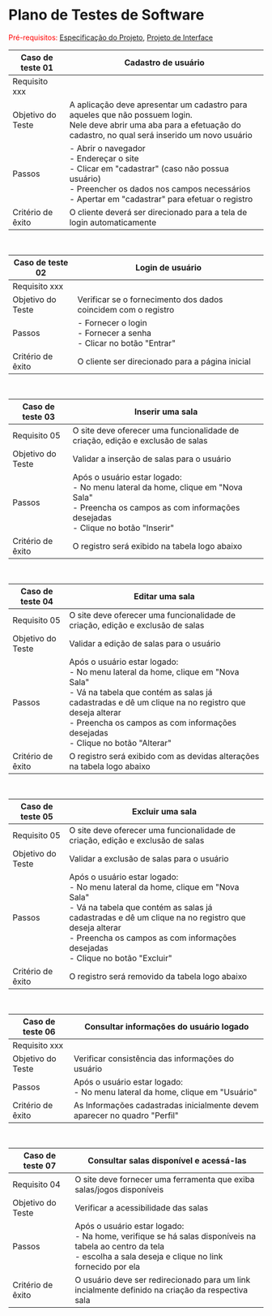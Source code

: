 # Plano de Testes de Software

<span style="color:red">Pré-requisitos: <a href="2-Especificação do Projeto.md"> Especificação do Projeto</a></span>, <a href="3-Projeto de Interface.md"> Projeto de Interface</a>

| Caso de teste 01 | Cadastro de usuário | 
| ----------------------------------------------------- | - | 
| Requisito xxx |  | 
| Objetivo do Teste | A aplicação deve apresentar um cadastro para aqueles que não possuem login. <br> Nele deve abrir uma aba para a efetuação do cadastro, no qual será inserido um novo usuário |
| Passos | - Abrir o navegador <br> - Endereçar o site <br> - Clicar em "cadastrar" (caso não possua usuário) <br> - Preencher os dados nos campos necessários <br> - Apertar em "cadastrar" para efetuar o registro 
| Critério de êxito | O cliente deverá ser direcionado para a tela de login automaticamente |
<br>

| Caso de teste 02 | Login de usuário | 
| ----------------------------------------------------- | - | 
| Requisito xxx |  | 
| Objetivo do Teste | Verificar se o fornecimento dos dados coincidem com o registro |
| Passos | - Fornecer o login <br> - Fornecer a senha <br> - Clicar no botão "Entrar"
| Critério de êxito | O cliente ser direcionado para a página inicial |
<br>

| Caso de teste 03 | Inserir uma sala | 
| ----------------------------------------------------- | - | 
| Requisito 05 | O site deve oferecer uma funcionalidade de criação, edição e exclusão de salas | 
| Objetivo do Teste |  Validar a inserção de salas para o usuário     |
| Passos | Após o usuário estar logado: <br> - No menu lateral da home, clique em "Nova Sala" <br> - Preencha os campos as com informações desejadas <br> - Clique no botão "Inserir"<br>
| Critério de êxito | O registro será exibido na tabela logo abaixo |
<br>

| Caso de teste 04 | Editar uma sala | 
| ----------------------------------------------------- | - | 
| Requisito 05 |  O site deve oferecer uma funcionalidade de criação, edição e exclusão de salas | 
| Objetivo do Teste |  Validar a edição de salas para o usuário |
| Passos | Após o usuário estar logado: <br> - No menu lateral da home, clique em "Nova Sala" <br> - Vá na tabela que contém as salas já cadastradas e dê um clique na no registro que deseja alterar <br> - Preencha os campos as com informações desejadas <br> - Clique no botão "Alterar"<br>
| Critério de êxito | O registro será exibido com as devidas alterações na tabela logo abaixo |
<br>

| Caso de teste 05 | Excluir uma sala | 
| - | - | 
| Requisito 05 | O site deve oferecer uma funcionalidade de criação, edição e exclusão de salas | 
| Objetivo do Teste |  Validar a exclusão de salas para o usuário     |
| Passos | Após o usuário estar logado: <br> - No menu lateral da home, clique em "Nova Sala" <br> - Vá na tabela que contém as salas já cadastradas e dê um clique na no registro que deseja alterar <br> - Preencha os campos as com informações desejadas <br> - Clique no botão "Excluir"<br>
| Critério de êxito | O registro será removido da tabela logo abaixo |
<br>

| Caso de teste 06 | Consultar informações do usuário logado | 
| - | - | 
| Requisito xxx |  | 
| Objetivo do Teste | Verificar consistência das informações do usuário |
| Passos | Após o usuário estar logado: <br> - No menu lateral da home, clique em "Usuário"
| Critério de êxito | As Informações cadastradas inicialmente devem aparecer no quadro "Perfil" |
<br>

| Caso de teste 07 | Consultar salas disponível e acessá-las | 
| - | - | 
| Requisito 04 | O site deve fornecer uma ferramenta que exiba salas/jogos disponíveis | 
| Objetivo do Teste | Verificar a acessibilidade das salas |
| Passos | Após o usuário estar logado: <br> - Na home, verifique se há salas disponíveis na tabela ao centro da tela <br> - escolha a sala deseja e clique no link fornecido por ela
| Critério de êxito | O usuário deve ser redirecionado para um link <br> incialmente definido na criação da respectiva sala |
<br>


